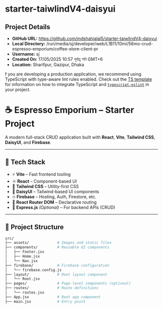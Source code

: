 # starter-taiwlindV4-daisyui

## Project Details

- **GitHub URL:** https://github.com/mdshahjalal5/starter-taiwlindV4-daisyui
- **Local Directory:** /run/media/sj/developer/web/L1B11/10mi/56mo-crud-espresso-emporium/coffee-store-client-pr
- **Username:** sj
- **Created On:** 17/05/2025 10:57 পূর্বাহ্ণ শনি GMT+6
- **Location:** Sharifpur, Gazipur, Dhaka

f you are developing a production application, we recommend using TypeScript with type-aware lint rules enabled. Check out the [TS template](https://github.com/vitejs/vite/tree/main/packages/create-vite/template-react-ts) for information on how to integrate TypeScript and [`typescript-eslint`](https://typescript-eslint.io) in your project.

# ☕ Espresso Emporium – Starter Project

A modern full-stack CRUD application built with **React**, **Vite**, **Tailwind CSS**, **DaisyUI**, and **Firebase**.

---

## 🚀 Tech Stack

- ⚡ **Vite** – Fast frontend tooling
- ⚛️ **React** – Component-based UI
- 🎨 **Tailwind CSS** – Utility-first CSS
- 💠 **DaisyUI** – Tailwind-based UI components
- 🔥 **Firebase** – Hosting, Auth, Firestore, etc.
- 🔀 **React Router DOM** – Declarative routing
- 🧩 **Express.js** _(Optional)_ – For backend APIs (CRUD)

---

## 📁 Project Structure

```bash
src/
├── assets/             # Images and static files
├── components/         # Reusable UI components
│   ├── Footer.jsx
│   ├── Home.jsx
│   └── Nav.jsx
├── firebase/           # Firebase configuration
│   └── firebase.config.js
├── layout/             # Root layout component
│   └── Root.jsx
├── pages/              # Page-level components (optional)
├── routes/             # Route definitions
│   └── routes.jsx
├── App.jsx             # Root app component
├── main.jsx            # Entry point
```

